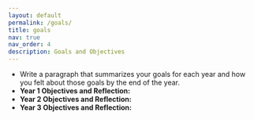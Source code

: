 ```yaml
---
layout: default
permalink: /goals/
title: goals
nav: true
nav_order: 4
description: Goals and Objectives
--- 
```


- Write a paragraph that summarizes your goals for each year and how you felt about those goals by the end of the year.
- **Year 1 Objectives and Reflection:**
- **Year 2 Objectives and Reflection:**
- **Year 3 Objectives and Reflection:**